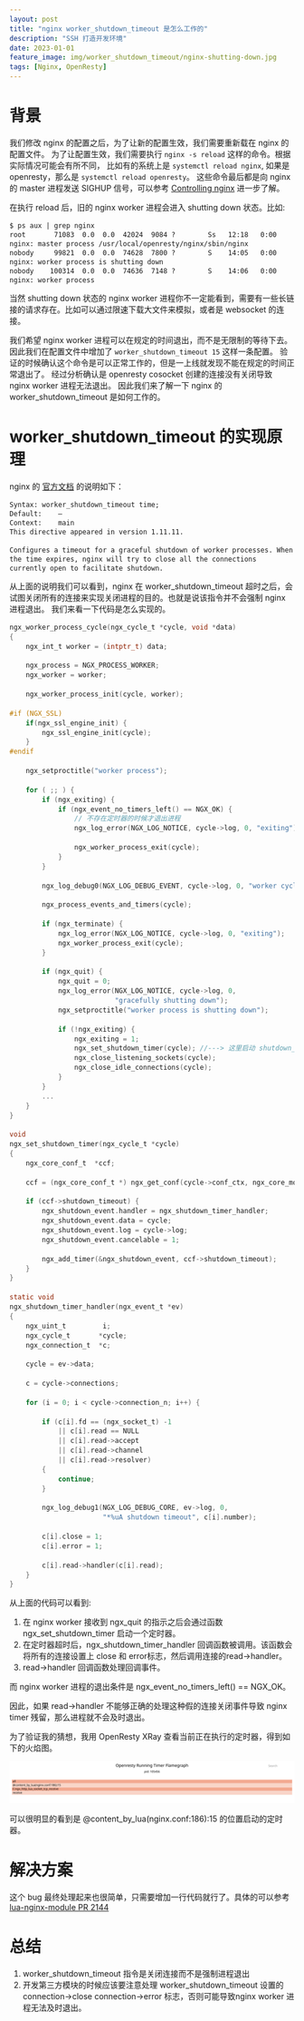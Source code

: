 ```yaml
---
layout: post
title: "nginx worker_shutdown_timeout 是怎么工作的"
description: "SSH 打造开发环境"
date: 2023-01-01
feature_image: img/worker_shutdown_timeout/nginx-shutting-down.jpg
tags: [Nginx, OpenResty]
---
```


# 背景

我们修改 nginx 的配置之后，为了让新的配置生效，我们需要重新载在 nginx 的配置文件。
为了让配置生效，我们需要执行 `nginx -s reload` 这样的命令。根据实际情况可能会有所不同，
比如有的系统上是 `systemctl reload nginx`, 如果是 openresty，那么是 `systemctl reload openresty`。
这些命令最后都是向 nginx的 master 进程发送 SIGHUP 信号，可以参考 [Controlling nginx](http://nginx.org/en/docs/control.html) 进一步了解。

在执行 reload 后，旧的 nginx worker 进程会进入 shutting down 状态。比如:

```shell
$ ps aux | grep nginx
root       71083  0.0  0.0  42024  9084 ?        Ss   12:18   0:00 nginx: master process /usr/local/openresty/nginx/sbin/nginx
nobody     99821  0.0  0.0  74628  7800 ?        S    14:05   0:00 nginx: worker process is shutting down
nobody    100314  0.0  0.0  74636  7148 ?        S    14:06   0:00 nginx: worker process
```

当然 shutting down 状态的 nginx worker 进程你不一定能看到，需要有一些长链接的请求存在。比如可以通过限速下载大文件来模拟，或者是 websocket 的连接。

我们希望 nginx worker 进程可以在规定的时间退出，而不是无限制的等待下去。
因此我们在配置文件中增加了 `worker_shutdown_timeout 15` 这样一条配置。
验证的时候确认这个命令是可以正常工作的，但是一上线就发现不能在规定的时间正常退出了。
经过分析确认是 openresty cosocket 创建的连接没有关闭导致 nginx worker 进程无法退出。
因此我们来了解一下 nginx 的 worker_shutdown_timeout 是如何工作的。

# worker_shutdown_timeout 的实现原理

nginx 的 [官方文档](http://nginx.org/en/docs/ngx_core_module.html#worker_shutdown_timeout) 的说明如下：

```text
Syntax:	worker_shutdown_timeout time;
Default:	—
Context:	main
This directive appeared in version 1.11.11.

Configures a timeout for a graceful shutdown of worker processes. When the time expires, nginx will try to close all the connections currently open to facilitate shutdown.
```

从上面的说明我们可以看到，nginx 在 worker_shutdown_timeout 超时之后，会试图关闭所有的连接来实现关闭进程的目的。也就是说该指令并不会强制 nginx 进程退出。
我们来看一下代码是怎么实现的。


```c
ngx_worker_process_cycle(ngx_cycle_t *cycle, void *data)
{
    ngx_int_t worker = (intptr_t) data;

    ngx_process = NGX_PROCESS_WORKER;
    ngx_worker = worker;

    ngx_worker_process_init(cycle, worker);

#if (NGX_SSL)
    if(ngx_ssl_engine_init) {
        ngx_ssl_engine_init(cycle);
    }
#endif
    
    ngx_setproctitle("worker process");

    for ( ;; ) {
        if (ngx_exiting) {
            if (ngx_event_no_timers_left() == NGX_OK) {
                // 不存在定时器的时候才退出进程
                ngx_log_error(NGX_LOG_NOTICE, cycle->log, 0, "exiting");

                ngx_worker_process_exit(cycle);
            }
        }

        ngx_log_debug0(NGX_LOG_DEBUG_EVENT, cycle->log, 0, "worker cycle");

        ngx_process_events_and_timers(cycle);

        if (ngx_terminate) {
            ngx_log_error(NGX_LOG_NOTICE, cycle->log, 0, "exiting");
            ngx_worker_process_exit(cycle);
        }

        if (ngx_quit) {
            ngx_quit = 0;
            ngx_log_error(NGX_LOG_NOTICE, cycle->log, 0,
                          "gracefully shutting down");
            ngx_setproctitle("worker process is shutting down");

            if (!ngx_exiting) {
                ngx_exiting = 1;
                ngx_set_shutdown_timer(cycle); //---> 这里启动 shutdown_timeout的定时器
                ngx_close_listening_sockets(cycle);
                ngx_close_idle_connections(cycle);
            }
        }
        ...
    }
}

void
ngx_set_shutdown_timer(ngx_cycle_t *cycle)
{
    ngx_core_conf_t  *ccf;

    ccf = (ngx_core_conf_t *) ngx_get_conf(cycle->conf_ctx, ngx_core_module);

    if (ccf->shutdown_timeout) {
        ngx_shutdown_event.handler = ngx_shutdown_timer_handler;
        ngx_shutdown_event.data = cycle;
        ngx_shutdown_event.log = cycle->log;
        ngx_shutdown_event.cancelable = 1;

        ngx_add_timer(&ngx_shutdown_event, ccf->shutdown_timeout);
    }
}

static void
ngx_shutdown_timer_handler(ngx_event_t *ev)
{
    ngx_uint_t         i;
    ngx_cycle_t       *cycle;
    ngx_connection_t  *c;

    cycle = ev->data;

    c = cycle->connections;

    for (i = 0; i < cycle->connection_n; i++) {

        if (c[i].fd == (ngx_socket_t) -1
            || c[i].read == NULL
            || c[i].read->accept
            || c[i].read->channel
            || c[i].read->resolver)
        {
            continue;
        }

        ngx_log_debug1(NGX_LOG_DEBUG_CORE, ev->log, 0,
                       "*%uA shutdown timeout", c[i].number);

        c[i].close = 1;
        c[i].error = 1;

        c[i].read->handler(c[i].read);
    }
}

```

从上面的代码可以看到:

1. 在 nginx worker 接收到 ngx_quit 的指示之后会通过函数 ngx_set_shutdown_timer 启动一个定时器。
2. 在定时器超时后，ngx_shutdown_timer_handler 回调函数被调用。该函数会将所有的连接设置上 close 和 error标志，然后调用连接的read->handler。
3. read->handler 回调函数处理回调事件。

而 nginx worker 进程的退出条件是 ngx_event_no_timers_left() == NGX_OK。

因此，如果 read->handler 不能够正确的处理这种假的连接关闭事件导致 nginx timer 残留，那么进程就不会及时退出。

为了验证我的猜想，我用 OpenResty XRay 查看当前正在执行的定时器，得到如下的火焰图。

![](../img/worker_shutdown_timeout/shutting-down-timer.svg)

可以很明显的看到是 @content_by_lua(nginx.conf:186):15 的位置启动的定时器。

# 解决方案

这个 bug 最终处理起来也很简单，只需要增加一行代码就行了。具体的可以参考 [lua-nginx-module PR 2144](https://github.com/openresty/lua-nginx-module/pull/2144)

# 总结

1. worker_shutdown_timeout 指令是关闭连接而不是强制进程退出
2. 开发第三方模块的时候应该要注意处理 worker_shutdown_timeout 设置的 connection->close connection->error 标志，否则可能导致nginx worker 进程无法及时退出。
